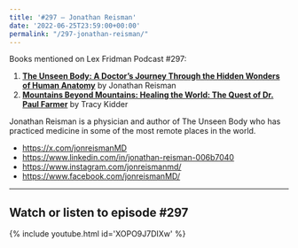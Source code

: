 ```yaml
---
title: '#297 – Jonathan Reisman'
date: '2022-06-25T23:59:00+00:00'
permalink: "/297-jonathan-reisman/"
---
```


Books mentioned on Lex Fridman Podcast #297:

1. <b><a href="https://amzn.to/3FBzIOM" target="_blank" rel="sponsored noopener noreferrer">The Unseen Body: A Doctor’s Journey Through the Hidden Wonders of Human Anatomy</a></b> by Jonathan Reisman
2. <b><a href="https://amzn.to/3SiTBSd" target="_blank" rel="sponsored noopener noreferrer">Mountains Beyond Mountains: Healing the World: The Quest of Dr. Paul Farmer</a></b> by Tracy Kidder

Jonathan Reisman is a physician and author of The Unseen Body who has practiced medicine in some of the most remote places in the world.

- <a href="https://x.com/jonreismanMD" target="_blank">https://x.com/jonreismanMD</a>
- <a href="https://www.linkedin.com/in/jonathan-reisman-006b7040" target="_blank">https://www.linkedin.com/in/jonathan-reisman-006b7040</a>
- <a href="https://www.instagram.com/jonreismanmd/" target="_blank">https://www.instagram.com/jonreismanmd/</a>
- <a href="https://www.facebook.com/jonreismanMD/" target="_blank">https://www.facebook.com/jonreismanMD/</a>

- - - - - -

## Watch or listen to episode #297

{% include youtube.html id='XOPO9J7DIXw' %}